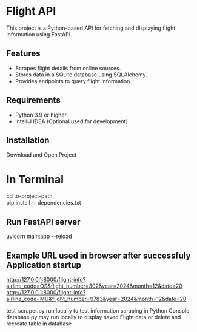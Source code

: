 # Flight API
This project is a Python-based API for fetching and displaying flight information using FastAPI.

## Features
- Scrapes flight details from online sources.
- Stores data in a SQLite database using SQLAlchemy.
- Provides endpoints to query flight information.

## Requirements
- Python 3.9 or higher
- IntelliJ IDEA (Optional used for development)

## Installation
Download and Open Project

# In Terminal
cd to-project-path  
pip install -r dependencies.txt

## Run FastAPI server
uvicorn main:app --reload

## Example URL used in browser after successfuly Application startup
http://127.0.0.1:8000/flight-info?airline_code=OS&flight_number=302&year=2024&month=12&date=20  
http://127.0.0.1:8000/flight-info?airline_code=MU&flight_number=9783&year=2024&month=12&date=20  
  
test_scraper.py run locally to test information scraping in Python Console  
database.py may run locally to display saved Flight data or delete and recreate table in database

